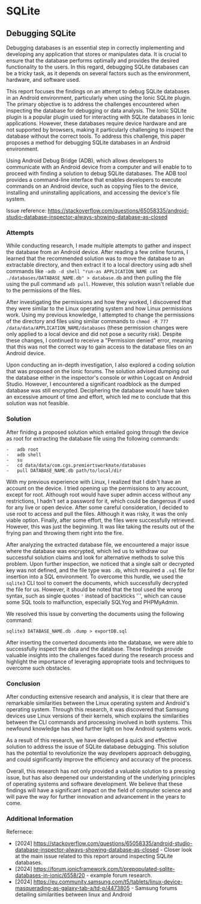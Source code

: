 # SQLite

## Debugging SQLite 

Debugging databases is an essential step in correctly implementing and developing any application that stores or manipulates data. It is crucial to ensure that the database performs optimally and provides the desired functionality to the users. In this regard, debugging SQLite databases can be a tricky task, as it depends on several factors such as the environment, hardware, and software used. 

This report focuses the findings on an attempt to debug SQLite databases in an Android environment, particularly when using the Ionic SQLite plugin. The primary objective is to address the challenges encountered when inspecting the database for debugging or data analysis. The Ionic SQLite plugin is a popular plugin used for interacting with SQLite databases in Ionic applications. However, these databases require device hardware and are not supported by browsers, making it particularly challenging to inspect the database without the correct tools. To address this challenge, this paper proposes a method for debugging SQLite databases in an Android environment.

Using Android Debug Bridge (ADB), which allows developers to communicate with an Android device from a computer and will enable to to proceed with finding a solution to debug SQLite databases. The ADB tool provides a command-line interface that enables developers to execute commands on an Android device, such as copying files to the device, installing and uninstalling applications, and accessing the device's file system.  

Issue reference: https://stackoverflow.com/questions/65058335/android-studio-database-inspector-always-showing-database-as-closed

### Attempts 

While conducting research, I made multiple attempts to gather and inspect the database from an Android device. After reading a few online forums, I learned that the recommended solution was to move the database to an extractable directory, and then extract it to a local directory using adb shell commands like `-adb -d shell "run-as APPLICATION_NAME cat ./databases/DATABASE_NAME.db" > database.db` and then pulling the file using the pull command `adb pull`. However, this solution wasn't reliable due to the permissions of the files. 

After investigating the permissions and how they worked, I discovered that they were similar to the Linux operating system and how Linux permissions work. Using my previous knowledge, I attempted to change the permissions of the directory and files using similar commands to `chmod -R 777 /data/data/APPLICATION_NAME/databases` (these permission changes were only applied to a local device and did not pose a security risk). Despite these changes, I continued to receive a "Permission denied" error, meaning that this was not the correct way to gain access to the database files on an Android device.

Upon conducting an in-depth investigation, I also explored a coding solution that was proposed on the Ionic forums. The solution advised dumping out the database either in the inspector's console or within Logcast on Android Studio. However, I encountered a significant roadblock as the dumped database was still encrypted. Deciphering the database would have taken an excessive amount of time and effort, which led me to conclude that this solution was not feasible.

### Solution 

After finidng a proposed solution which entailed going through the device as root for extracting the database file using the following commands:

```
-	adb root        
-	adb shell
-	su
-	cd data/data/com.cgs.premiertsworkmate/databases 
-	pull DATABASE_NAME.db path/to/local/dir
```
With my previous experience with Linux, I realized that I didn't have an account on the device. I tried opening up the permissions to any account, except for root. Although root would have super admin access without any restrictions, I hadn't set a password for it, which could be dangerous if used for any live or open device. After some careful consideration, I decided to use root to access and pull the files. Although it was risky, it was the only viable option. Finally, after some effort, the files were successfully retrieved. However, this was just the beginning. It was like taking the results out of the frying pan and throwing them right into the fire.

After analyzing the extracted database file, we encountered a major issue where the database was encrypted, which led us to withdraw our successful solution claims and look for alternative methods to solve this problem. Upon further inspection, we noticed that a single salt or decrypted key was not defined, and the file type was `.db`, which required a `.sql` file for insertion into a SQL environment. To overcome this hurdle, we used the `sqlite3` CLI tool to convert the documents, which successfully decrypted the file for us. However, it should be noted that the tool used the wrong syntax, such as single quotes `'` instead of backticks '`', which can cause some SQL tools to malfunction, especially SQLYog and PHPMyAdmin.

We resolved this issue by converting the documents using the following command:

```
sqlite3 DATABASE_NAME.db .dump > exportDB.sql
```

After inserting the converted documents into the database, we were able to successfully inspect the data and the database. These findings provide valuable insights into the challenges faced during the research process and highlight the importance of leveraging appropriate tools and techniques to overcome such obstacles.

### Conclusion 

After conducting extensive research and analysis, it is clear that there are remarkable similarities between the Linux operating system and Android's operating system. Through this research, it was discovered that Samsung devices use Linux versions of their kernels, which explains the similarities between the CLI commands and processing involved in both systems. This newfound knowledge has shed further light on how Android systems work.

As a result of this research, we have developed a quick and effective solution to address the issue of SQLite database debugging. This solution has the potential to revolutionize the way developers approach debugging, and could significantly improve the efficiency and accuracy of the process.

Overall, this research has not only provided a valuable solution to a pressing issue, but has also deepened our understanding of the underlying principles of operating systems and software development. We believe that these findings will have a significant impact on the field of computer science and will pave the way for further innovation and advancement in the years to come.

### Additional Information 

Refernece: 

- [2024] https://stackoverflow.com/questions/65058335/android-studio-database-inspector-always-showing-database-as-closed - Closer look at the main issue related to this report around inspecting SQLite databases.
- [2024] https://forum.ionicframework.com/t/prepopulated-sqlite-databases-in-ionic/6558/20 - example forum research.
- [2024] https://eu.community.samsung.com/t5/tablets/linux-device-masquerading-as-galaxy-tab-a/td-p/4473805 - Samsung forums detailing similarities between linux and Android
